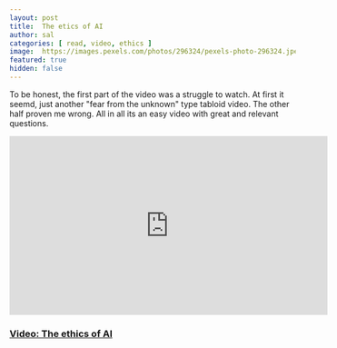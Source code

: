 ```yaml
---
layout: post
title:  The etics of AI
author: sal
categories: [ read, video, ethics ]
image:  https://images.pexels.com/photos/296324/pexels-photo-296324.jpeg?auto=compress&cs=tinysrgb&dpr=2&h=750&w=1260
featured: true
hidden: false
---
```



To be honest, the first part of the video was a struggle to watch. At first it seemd, just another "fear from the unknown" type tabloid
video. The other half proven me wrong. All in all its an easy video with great and relevant questions.

<iframe width="560" height="315" src="https://www.youtube.com/embed/GboOXAjGevA" frameborder="0" allow="autoplay; encrypted-media" allowfullscreen></iframe>

### [Video: The ethics of AI](https://www.theatlantic.com/sponsored/hpe-2018/the-ethics-of-ai/1865/?utm_source=FB_ATL_O_1865_4)
